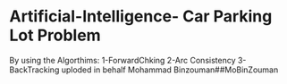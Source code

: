 # Artificial-Intelligence- Car Parking Lot Problem
 By using the Algorthims:
 1-ForwardChking 
 2-Arc Consistency
 3-BackTracking
uploded in behalf Mohammad Binzouman##MoBinZouman
